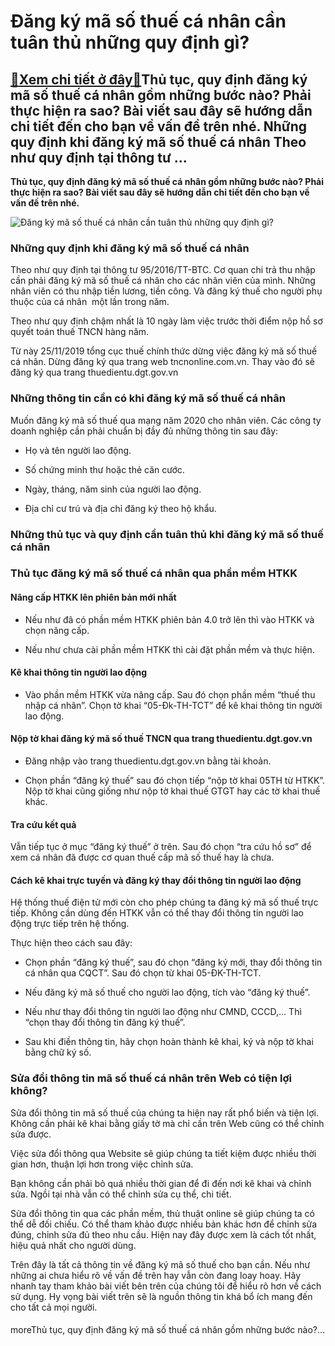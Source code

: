 Đăng ký mã số thuế cá nhân cần tuân thủ những quy định gì?
==========================================================

[:gift:Xem chi tiết ở đây:gift:](https://hddtvn.com/dang-ky-ma-so-thue-ca-nhan-can-tuan-thu-nhung-quy-dinh-gi/)Thủ tục, quy định đăng ký mã số thuế cá nhân gồm những bước nào? Phải thực hiện ra sao? Bài viết sau đây sẽ hướng dẫn chi tiết đến cho bạn về vấn đề trên nhé. Những quy định khi đăng ký mã số thuế cá nhân Theo như quy định tại thông tư …
---------------------------------------------------------------------------------------------------------------------------------------------------------------------------------------------------------------------------------------------

**Thủ tục, quy định đăng ký mã số thuế cá nhân gồm những bước nào? Phải thực hiện ra sao? Bài viết sau đây sẽ hướng dẫn chi tiết đến cho bạn về vấn đề trên nhé.**


![Đăng ký mã số thuế cá nhân cần tuân thủ những quy định gì?](https://hddtvn.com/wp-content/uploads/2021/01/8778907.jpg "Đăng ký mã số thuế cá nhân cần tuân thủ những quy định gì?")


### **Những quy định khi đăng ký mã số thuế cá nhân**


Theo như quy định tại thông tư 95/2016/TT-BTC. Cơ quan chi trả thu nhập cần phải đăng ký mã số thuế cá nhân cho các nhân viên của mình. Những nhân viên có thu nhập tiền lương, tiền công. Và đăng ký thuế cho người phụ thuộc của cá nhân  một lần trong năm.


Theo như quy định chậm nhất là 10 ngày làm việc trước thời điểm nộp hồ sơ quyết toán thuế TNCN hàng năm.


Từ này 25/11/2019 tổng cục thuế chính thức dừng việc đăng ký mã số thuế cá nhân. Dừng đăng ký qua trang web tncnonline.com.vn. Thay vào đó sẽ đăng ký qua trang thuedientu.dgt.gov.vn


### **Những thông tin cần có khi đăng ký mã số thuế cá nhân**


Muốn đăng ký mã số thuế qua mạng năm 2020 cho nhân viên. Các công ty doanh nghiệp cần phải chuẩn bị đầy đủ những thông tin sau đây:




* Họ và tên người lao động.

* Số chứng minh thư hoặc thẻ căn cước.

* Ngày, tháng, năm sinh của người lao động.

* Địa chỉ cư trú và địa chỉ đăng ký theo hộ khẩu.



### Những thủ tục và quy định cần tuân thủ khi đăng ký mã số thuế cá nhân


### **Thủ tục đăng ký mã số thuế cá nhân qua phần mềm HTKK**


#### **Nâng cấp HTKK lên phiên bản mới nhất**


+ Nếu như đã có phần mềm HTKK phiên bản 4.0 trở lên thì vào HTKK và chọn nâng cấp.


+ Nếu như chưa cài phần mềm HTKK thì cài đặt phần mềm và thực hiện.


#### **Kê khai thông tin người lao động**


+ Vào phần mềm HTKK vừa nâng cấp. Sau đó chọn phần mềm “thuế thu nhập cá nhân”. Chọn tờ khai “05-Đk-TH-TCT” để kê khai thông tin người lao động.


#### **Nộp tờ khai đăng ký mã số thuế TNCN qua trang thuedientu.dgt.gov.vn**


+ Đăng nhập vào trang thuedientu.dgt.gov.vn bằng tài khoản.


+ Chọn phần “đăng ký thuế” sau đó chọn tiếp “nộp tờ khai 05TH từ HTKK”. Nộp tờ khai cũng giống như nộp tờ khai thuế GTGT hay các tờ khai thuế khác.


#### **Tra cứu kết quả**


Vẫn tiếp tục ở mục “đăng ký thuế” ở trên. Sau đó chọn “tra cứu hồ sơ” để xem cá nhân đã được cơ quan thuế cấp mã số thuế hay là chưa.


#### **Cách kê khai trực tuyến và đăng ký thay đổi thông tin người lao động**


Hệ thống thuế điện tử mới còn cho phép chúng ta đăng ký mã số thuế trực tiếp. Không cần dùng đến HTKK vẫn có thể thay đổi thông tin người lao động trực tiếp trên hệ thống.


Thực hiện theo cách sau đây:




* Chọn phần “đăng ký thuế”, sau đó chọn “đăng ký mới, thay đổi thông tin cá nhân qua CQCT”. Sau đó chọn từ khai 05-ĐK-TH-TCT.

* Nếu đăng ký mã số thuế cho người lao động, tích vào “đăng ký thuế”.

* Nếu như thay đổi thông tin người lao động như CMND, CCCD,… Thì “chọn thay đổi thông tin đăng ký thuế”.

* Sau khi điền thông tin, hãy chọn hoàn thành kê khai, ký và nộp tờ khai bằng chữ ký số.



### **Sửa đổi thông tin mã số thuế cá nhân trên Web có tiện lợi không?**


Sửa đổi thông tin mã số thuế của chúng ta hiện nay rất phổ biến và tiện lợi. Không cần phải kê khai bằng giấy tờ mà chỉ cần trên Web cũng có thể chỉnh sửa được.


Việc sửa đổi thông qua Website sẽ giúp chúng ta tiết kiệm được nhiều thời gian hơn, thuận lợi hơn trong việc chỉnh sửa.


Bạn không cần phải bỏ quá nhiều thời gian để đi đến nơi kê khai và chỉnh sửa. Ngồi tại nhà vẫn có thể chỉnh sửa cụ thể, chi tiết.


Sửa đổi thông tin qua các phần mềm, thủ thuật online sẽ giúp chúng ta có thể dễ đối chiếu. Có thể tham khảo được nhiều bản khác hơn để chỉnh sửa đúng, chỉnh sửa đủ theo nhu cầu. Hiện nay đây được xem là cách tốt nhất, hiệu quả nhất cho người dùng.


Trên đây là tất cả thông tin về đăng ký mã số thuế cho bạn cần. Nếu như những ai chưa hiểu rõ về vấn đề trên hay vẫn còn đang loay hoay. Hãy nhanh tay tham khảo bài viết bên trên của chúng tôi để hiểu rõ hơn về cách sử dụng. Hy vọng bài viết trên sẽ là nguồn thông tin khá bổ ích mang đến cho tất cả mọi người.


#### 


moreThủ tục, quy định đăng ký mã số thuế cá nhân gồm những bước nào?…

